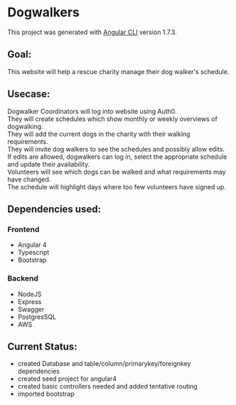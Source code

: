 # Dogwalkers

This project was generated with [Angular CLI](https://github.com/angular/angular-cli) version 1.7.3.

## Goal:
This website will help a rescue charity manage their dog walker's schedule. 

## Usecase: 
Dogwalker Coordinators will log into website using Auth0.  
They will create schedules which show monthly or weekly overviews of dogwalking.   
They will add the current dogs in the charity with their walking requirements.   
They will invite dog walkers to see the schedules and possibly allow edits.   
If edits are allowed, dogwalkers can log in, select the appropriate schedule and update their availability.   
Volunteers will see which dogs can be walked and what requirements may have changed.  
The schedule will highlight days where too few volunteers have signed up.  

## Dependencies used:
### Frontend
* Angular 4
* Typescript
* Bootstrap

### Backend
* NodeJS
* Express
* Swagger
* PostgresSQL
* AWS


## Current Status:
* created Database and table/column/primarykey/foreignkey dependencies
* created seed project for angular4
* created basic controllers needed and added tentative routing
* imported bootstrap

